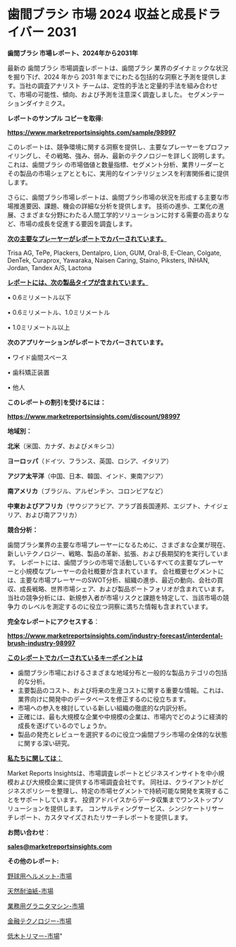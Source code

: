 # 歯間ブラシ 市場 2024 収益と成長ドライバー 2031

<strong>歯間ブラシ 市場レポート、2024年から2031年</strong>

最新の 歯間ブラシ 市場調査レポートは、歯間ブラシ 業界のダイナミックな状況を掘り下げ、2024 年から 2031 年までにわたる包括的な洞察と予測を提供します。当社の調査アナリスト チームは、定性的手法と定量的手法を組み合わせて、市場の可能性、傾向、および予測を注意深く調査しました。 セグメンテーションダイナミクス。



<strong>レポートのサンプル コピーを取得:</strong> <a href=https://www.marketreportsinsights.com/sample/98997>

<strong><u>https://www.marketreportsinsights.com/sample/98997</u></strong></a>

このレポートは、競争環境に関する洞察を提供し、主要なプレーヤーをプロファイリングし、その戦略、強み、弱み、最新のテクノロジーを詳しく説明します。 これは、歯間ブラシ の市場価値と数量指標、セグメント分析、業界リーダーとその製品の市場シェアとともに、実用的なインテリジェンスを利害関係者に提供します。

さらに、歯間ブラシ市場レポートは、歯間ブラシ市場の状況を形成する主要な市場推進要因、課題、機会の詳細な分析を提供します。 技術の進歩、工業化の進展、さまざまな分野にわたる人間工学的ソリューションに対する需要の高まりなど、市場の成長を促進する要因を調査します。



<strong><u>次の主要なプレーヤーがレポートでカバーされています。</u></strong>

Trisa AG, TePe, Plackers, Dentalpro, Lion, GUM, Oral-B, E-Clean, Colgate, DenTek, Curaprox, Yawaraka, Naisen Caring, Staino, Piksters, INHAN, Jordan, Tandex A/S, Lactona



<strong><u><b>レポートには、次の製品タイプが含まれています。</b></u></strong>

• 0.6ミリメートル以下

• 0.6ミリメートル、1.0ミリメートル

• 1.0ミリメートル以上



<strong><b>次のアプリケーションがレポートでカバーされています。</b></strong>

• ワイド歯間スペース

• 歯科矯正装置

• 他人



<strong><b>このレポートの割引を受けるには：</b></strong><a href=https://www.marketreportsinsights.com/discount/98997>

<strong><u>https://www.marketreportsinsights.com/discount/98997</u></strong></a>



<strong>地域別：</strong>



<strong>北米</strong>（米国、カナダ、およびメキシコ）



<strong>ヨーロッパ</strong>（ドイツ、フランス、英国、ロシア、イタリア）



<strong>アジア太平洋</strong>（中国、日本、韓国、インド、東南アジア）



<strong>南アメリカ</strong>（ブラジル、アルゼンチン、コロンビアなど）



<strong>中東およびアフリカ</strong>（サウジアラビア、アラブ首長国連邦、エジプト、ナイジェリア、および南アフリカ）



<strong>競合分析：</strong>

歯間ブラシ業界の主要な市場プレーヤーになるために、さまざまな企業が現在、新しいテクノロジー、戦略、製品の革新、拡張、および長期契約を実行しています。 レポートには、歯間ブラシの市場で活動しているすべての主要なプレーヤーと小規模なプレーヤーの会社概要が含まれています。 会社概要セグメントには、主要な市場プレーヤーのSWOT分析、組織の進歩、最近の動向、会社の買収、成長戦略、世界市場シェア、および製品ポートフォリオが含まれています。 当社の競争分析には、新規参入者が市場リスクと課題を特定して、当該市場の競争力 のレベルを測定するのに役立つ洞察に満ちた情報も含まれています。



<strong>完全なレポートにアクセスする</strong>：

<a href=https://www.marketreportsinsights.com/industry-forecast/interdental-brush-industry-98997>

<strong><u>https://www.marketreportsinsights.com/industry-forecast/interdental-brush-industry-98997</u></strong></a>



<strong><u><b>このレポートでカバーされているキーポイントは</b></u></strong>
<ul>
  <li>歯間ブラシ市場におけるさまざまな地域分布と一般的な製品カテゴリの包括的な分析。</li>
  <li>主要製品のコスト、および将来の生産コストに関する重要な情報。これは、業界向けに開発中のデータベースを修正するのに役立ちます。</li>
  <li>市場への参入を検討している新しい組織の徹底的な内訳分析。</li>
  <li>正確には、最も大規模な企業や中規模の企業は、市場内でどのように経済的成長を遂げているのでしょうか。</li>
  <li>製品の発売とレビューを選択するのに役立つ歯間ブラシ市場の全体的な状態に関する深い研究。</li>
</ul>


<strong><u><b>私たちに関しては：</b></u></strong>

Market Reports Insightsは、市場調査レポートとビジネスインサイトを中小規模および大規模企業に提供する市場調査会社です。 同社は、クライアントがビジネスポリシーを整理し、特定の市場セグメントで持続可能な開発を実現することをサポートしています。 投資アドバイスからデータ収集までワンストップソリューションを提供します。 コンサルティングサービス、シンジケートリサーチレポート、カスタマイズされたリサーチレポートを提供します。



<strong><b>お問い合わせ</b></strong>：

<a href=mailto:sales@marketreportsinsights.com>

<strong><u>sales@marketreportsinsights.com</u></strong></a>



<strong>その他のレポート:</strong>

<a href=https://www.linkedin.com/pulse/野球用ヘルメット-市場-2023-総利益と主要ベンダー-2030-analytics-achievers-24-analysis-oyubf/>野球用ヘルメット-市場</a>

<a href=https://www.linkedin.com/pulse/天然耐油紙-市場-2023-swot-分析と成長率-2030-data-dive-discoveries-24-analysis-cegnf/>天然耐油紙-市場</a>

<a href=https://www.linkedin.com/pulse/業務用グラニタマシン-市場-2023-最新の-cagr-および成長分析-2030-kx1wf/>業務用グラニタマシン-市場</a>

<a href=https://www.linkedin.com/pulse/金融テクノロジー-市場-2023-swot-分析と最新イノベーション-2030-x91qf/>金融テクノロジー-市場</a>

<a href=https://www.linkedin.com/pulse/低木トリマー-市場-2023-swot-分析と成長率-2030-pr-news-hub-qsdnf/>低木トリマー-市場</a>"
